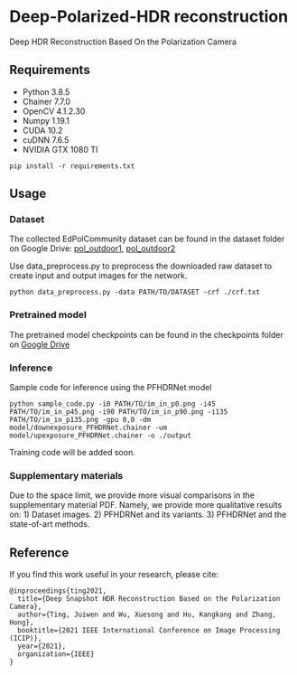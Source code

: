 # Deep-Polarized-HDR reconstruction
Deep HDR Reconstruction Based On the Polarization Camera

## Requirements
* Python 3.8.5
* Chainer 7.7.0
* OpenCV 4.1.2.30
* Numpy 1.19.1
* CUDA 10.2
* cuDNN 7.6.5
* NVIDIA GTX 1080 TI
```
pip install -r requirements.txt
```

## Usage
### Dataset
The collected EdPolCommunity dataset can be found in the dataset folder on Google Drive: [pol_outdoor1](https://drive.google.com/file/d/18nhczTSCFMB4_oUZZzyF_kHhqNCt8MGs/view?usp=sharing), [pol_outdoor2](https://drive.google.com/file/d/1za16n_CeqPrNUAkFdxjT2Hf_bTB3cthi/view?usp=sharing)

Use data_preprocess.py to preprocess the downloaded raw dataset to create input and output images for the network.
```
python data_preprocess.py -data PATH/TO/DATASET -crf ./crf.txt
```

### Pretrained model
The pretrained model checkpoints can be found in the checkpoints folder on [Google Drive](https://drive.google.com/file/d/1luFzTFl1top5VSuZWwZz676xugn7WKf_/view?usp=sharing)

### Inference
Sample code for inference using the PFHDRNet model
```
python sample_code.py -i0 PATH/TO/im_in_p0.png -i45 PATH/TO/im_in_p45.png -i90 PATH/TO/im_in_p90.png -i135 PATH/TO/im_in_p135.png -gpu 0,0 -dm model/downexposure_PFHDRNet.chainer -um model/upexposure_PFHDRNet.chainer -o ./output
```
Training code will be added soon.

### Supplementary materials
Due to the space limit, we provide more visual comparisons in the supplementary material PDF. Namely, we provide more qualitative results on: 1) Dataset images. 2) PFHDRNet and its variants. 3) PFHDRNet and the state-of-art methods.

## Reference
If you find this work useful in your research, please cite:
```
@inproceedings{ting2021,
  title={Deep Snapshot HDR Reconstruction Based on the Polarization Camera},
  author={Ting, Juiwen and Wu, Xuesong and Hu, Kangkang and Zhang, Hong},
  booktitle={2021 IEEE International Conference on Image Processing (ICIP)},
  year={2021},
  organization={IEEE}
}
```
